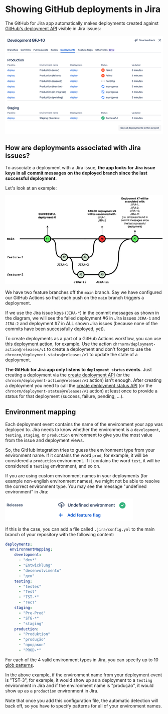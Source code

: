 # Showing GitHub deployments in Jira

The GitHub for Jira app automatically makes deployments created against [GitHub's deployment API](https://docs.github.com/en/rest/reference/repos#deployments) visible in Jira issues:

![Deployments in Jira](./images/deployments-in-jira.png)

## How are deployments associated with Jira issues?

To associate a deployment with a Jira issue, **the app looks for Jira issue keys in all commit messages on the deployed branch since the last successful deployment**.

Let's look at an example:

![Builds are associated by putting Jira issue keys into commit messages](./images/associating-deployments.png)

We have two feature branches off the `main` branch. Say we have configured our GitHub Actions so that each push on the `main` branch triggers a deployment. 

If we use the Jira issue keys (`JIRA-*`) in the commit messages as shown in the diagram, we will see the failed deployment #6 in Jira issues `JIRA-1` and `JIRA-2` and deployment #7 in ALL shown Jira issues (because none of the commits have been successfully deployed, yet).

To create deployments as a part of a GitHub Actions workflow, you can use [this deployment action](https://github.com/chrnorm/deployment-action), for example. Use the action `chrnorm/deployment-action@releases/v1` to create a deployment and don't forget to use the `chrnorm/deployment-status@releases/v1` to update the state of a deployment.

**The GitHub for Jira app only listens to `deployment_status` events**. Just creating a deployment via the [create deployment API](https://docs.github.com/en/rest/reference/repos#create-a-deployment) (or the `chrnorm/deployment-action@releases/v1` action) isn't enough. After creating a deployment you need to call the [create deployment status API](https://docs.github.com/en/rest/reference/repos#create-a-deployment-status) (or the `chrnorm/deployment-status@releases/v1` action) at least once to provide a status for that deployment (success, failure, pending, ...).


## Environment mapping

Each deployment event contains the name of the environment your app was deployed to. Jira needs to know whether the environment is a `development`, `testing`, `staging`, or `production` environment to give you the most value from the issue and deployment views.

So, the GitHub integration tries to guess the environment type from your environment name. If it contains the word `prod`, for example, it will be considered a `production` environment. If it contains the word `test`, it will be considered a `testing` environment, and so on.

If you are using custom environment names in your deployments (for example non-english environment names), we might not be able to resolve the correct environment type. You may see the message "undefined environment" in Jira:

![Undefined environment in the Jira issue view](undefined-environment.png)

If this is the case, you can add a file called `.jira/config.yml` to the main branch of your repository with the following content:

```yaml
deployments:
  environmentMapping:
    development:
      - "dev*"
      - "Entwicklung"
      - "desenvolvimento"
      - "дев"
    testing:
      - "testes"
      - "Test"
      - "TST-*"
      - "тест"
    staging:
      - "Pre-Prod"
      - "STG-*"
      - "staging"
    production:
      - "Produktion"
      - "produção"
      - "продакшн"
      - "PROD-*"
```

For each of the 4 valid environment types in Jira, you can specify up to 10 [glob patterns](https://en.wikipedia.org/wiki/Glob_(programming)).

In the above example, if the environment name from your deployment event is "TST-3", for example, it would show up as a deployment to a `testing` environment in Jira and if the environment name is "produção", it would show up as a `production` environment in Jira.

Note that once you add this configuration file, the automatic detection will back off, so you have to specify patterns for all of your environment names.